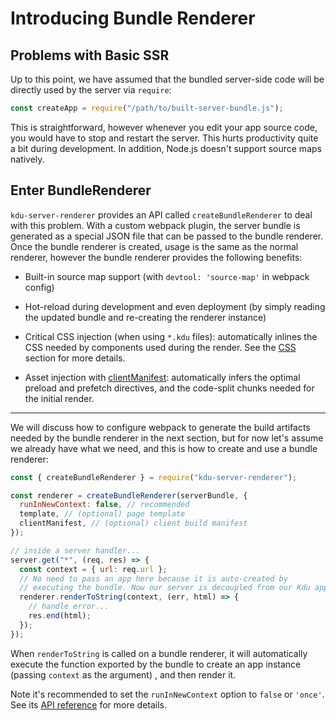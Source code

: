 # Introducing Bundle Renderer

## Problems with Basic SSR

Up to this point, we have assumed that the bundled server-side code will be directly used by the server via `require`:

```js
const createApp = require("/path/to/built-server-bundle.js");
```

This is straightforward, however whenever you edit your app source code, you would have to stop and restart the server. This hurts productivity quite a bit during development. In addition, Node.js doesn't support source maps natively.

## Enter BundleRenderer

`kdu-server-renderer` provides an API called `createBundleRenderer` to deal with this problem. With a custom webpack plugin, the server bundle is generated as a special JSON file that can be passed to the bundle renderer. Once the bundle renderer is created, usage is the same as the normal renderer, however the bundle renderer provides the following benefits:

- Built-in source map support (with `devtool: 'source-map'` in webpack config)

- Hot-reload during development and even deployment (by simply reading the updated bundle and re-creating the renderer instance)

- Critical CSS injection (when using `*.kdu` files): automatically inlines the CSS needed by components used during the render. See the [CSS](./css.md) section for more details.

- Asset injection with [clientManifest](../api/#clientmanifest): automatically infers the optimal preload and prefetch directives, and the code-split chunks needed for the initial render.

---

We will discuss how to configure webpack to generate the build artifacts needed by the bundle renderer in the next section, but for now let's assume we already have what we need, and this is how to create and use a bundle renderer:

```js
const { createBundleRenderer } = require("kdu-server-renderer");

const renderer = createBundleRenderer(serverBundle, {
  runInNewContext: false, // recommended
  template, // (optional) page template
  clientManifest, // (optional) client build manifest
});

// inside a server handler...
server.get("*", (req, res) => {
  const context = { url: req.url };
  // No need to pass an app here because it is auto-created by
  // executing the bundle. Now our server is decoupled from our Kdu app!
  renderer.renderToString(context, (err, html) => {
    // handle error...
    res.end(html);
  });
});
```

When `renderToString` is called on a bundle renderer, it will automatically execute the function exported by the bundle to create an app instance (passing `context` as the argument) , and then render it.

Note it's recommended to set the `runInNewContext` option to `false` or `'once'`. See its [API reference](../api/#runinnewcontext) for more details.
